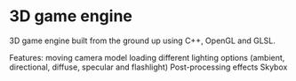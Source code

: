 # 3D game engine
3D game engine built from the ground up using C++, OpenGL and GLSL.

Features:
moving camera
model loading
different lighting options (ambient, directional, diffuse, specular and flashlight)
Post-processing effects
Skybox
